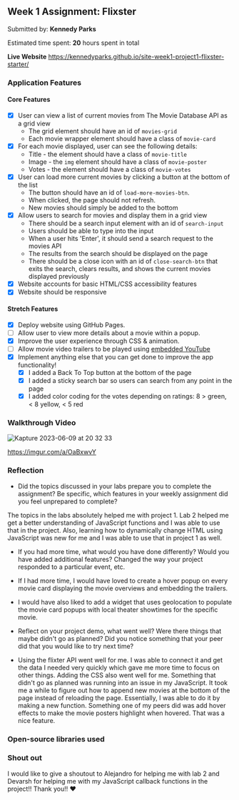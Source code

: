 
## Week 1 Assignment: Flixster

Submitted by: **Kennedy Parks**

Estimated time spent: **20** hours spent in total

**Live Website** https://kennedyparks.github.io/site-week1-project1-flixster-starter/

### Application Features

#### Core Features

- [x] User can view a list of current movies from The Movie Database API as a grid view
  - The grid element should have an id of `movies-grid`
  - Each movie wrapper element should have a class of `movie-card`
- [x] For each movie displayed, user can see the following details:
  - Title - the element should have a class of `movie-title`
  - Image - the `img` element should have a class of `movie-poster`
  - Votes - the element should have a class of `movie-votes`
- [x] User can load more current movies by clicking a button at the bottom of the list
  - The button should have an id of `load-more-movies-btn`.
  - When clicked, the page should not refresh.
  - New movies should simply be added to the bottom
- [x] Allow users to search for movies and display them in a grid view
  - There should be a search input element with an id of `search-input`
  - Users should be able to type into the input
  - When a user hits 'Enter', it should send a search request to the movies API
  - The results from the search should be displayed on the page
  - There should be a close icon with an id of `close-search-btn` that exits the search, clears results, and shows the current movies displayed previously
- [x] Website accounts for basic HTML/CSS accessibility features
- [x] Website should be responsive

#### Stretch Features

- [x] Deploy website using GitHub Pages.
- [ ] Allow user to view more details about a movie within a popup.
- [x] Improve the user experience through CSS & animation.
- [ ] Allow movie video trailers to be played using [embedded YouTube](https://support.google.com/youtube/answer/171780?hl=en)
- [x] Implement anything else that you can get done to improve the app functionality!
  - [x] I added a Back To Top button at the bottom of the page
  - [x] I added a sticky search bar so users can search from any point in the page
  - [x] I added color coding for the votes depending on ratings: 8 > green, < 8 yellow, < 5 red

### Walkthrough Video

![Kapture 2023-06-09 at 20 32 33](https://github.com/KennedyParks/site-week1-project1-flixster-starter/assets/112662157/17e95c88-9956-4131-b940-5f6d7dbb8f66)

https://imgur.com/a/OaBxwvY

### Reflection

- Did the topics discussed in your labs prepare you to complete the assignment? Be specific, which features in your weekly assignment did you feel unprepared to complete?

The topics in the labs absolutely helped me with project 1. Lab 2 helped me get a better understanding of JavaScript functions and I was able to use that in the project. Also, learning how to dynamically change HTML using JavaScript was new for me and I was able to use that in project 1 as well.

- If you had more time, what would you have done differently? Would you have added additional features? Changed the way your project responded to a particular event, etc.
  
 - If I had more time, I would have loved to create a hover popup on every movie card displaying the movie overviews and embedding the trailers.
 - I would have also liked to add a widget that uses geolocation to populate the movie card popups with local theater showtimes for the specific movie.

- Reflect on your project demo, what went well? Were there things that maybe didn't go as planned? Did you notice something that your peer did that you would like to try next time?
 - Using the flixter API went well for me. I was able to connect it and get the data I needed very quickly which gave me more time to focus on other things. Adding the CSS also went well for me. Something that didn't go as planned was running into an issue in my JavaScript. It took me a while to figure out how to append new movies at the bottom of the page instead of reloading the page. Essentially, I was able to do it by making a new function. Something one of my peers did was add hover effects to make the movie posters highlight when hovered. That was a nice feature.

### Open-source libraries used

### Shout out

I would like to give a shoutout to Alejandro for helping me with lab 2 and Devarsh for helping me with my JavaScript callback functions in the project!! Thank you!! ❤️
